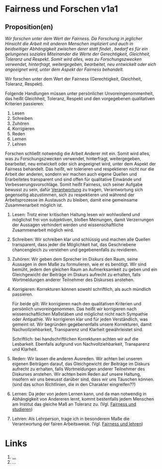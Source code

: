 <!---
   NAME - The NAME of this project is:
ethos

  FILE - The FILENAME of the current file is:
/v1a1.md

  CREATION - This project was CREATED on:
2017-01-28-16:15:00 UTC

  MODIFICATION - This project was last MODIFIED on:
2017-01-28-16:15:00 UTC

  VERSION - The current VERSION of this project is:
<git-commit-hash>-2017-01-28-16:15:00 UTC

  CREATOR(S) - This project was CREATED by:
Michael Czechowski, Martin Maga

  CONTACT - You can CONTACT the creator(s) or developer(s) of this project at:
E-Mail: mail@martinmaga.de

  COPYRIGHT - The COPYRIGHT holder of this project is:
COPYRIGHT (c) 2016 Martin Maga

  LICENSE - This project is LICENSED under the following license:
Martin Maga 2016 CC BY-SA 4.0 https://creativecommons.org

  SUBFILE – This is a SUBFILE! For more INFORMATION on this project go to:
/README.md
--->

# Fairness und Forschen v1a1
## Proposition(en)

*Wir forschen unter dem Wert der Fairness. Da Forschung in jeglicher Hinsicht die Arbeit mit anderen Menschen impliziert und auch in beidseitiger Abhängigkeit zwischen derer statt findet , bedarf es für ein gelungenes soziales Miteinander die Werte der Gerechtigkeit, Gleichheit, Toleranz und Respekt. Somit wird alles, was zu Forschungszwecken verwendet, hinterfragt, weitergegeben, bearbeitet, neu entwickelt oder sich angeeignet wird, unter dem Aspekt der Fairness behandelt.*

Wir forschen unter dem Wert der Fairness (Gerechtigkeit, Gleichheit, Toleranz, Respekt).

Folgende Handlungen müssen unter persönlicher Unvoreingenommenheit, das heißt Gleichheit, Toleranz, Respekt und den vorgegebenen qualitativen Kriterien passieren:
1. Lesen
2. Schreiben
3. Zuhören
4. Korrigieren
5. Reden
6. Lernen
7. Lehren

Forschen schließt notwendig die Arbeit Anderer mit ein. Somit wird alles, was zu Forschungszwecken verwendet, hinterfragt, weitergegeben, bearbeitet, neu entwickelt oder sich angeeignet wird, unter dem Aspekt der Fairness behandelt. Das heißt, wir tolerieren und respektieren nicht nur die Arbeit der anderen, sondern wir machen auch eigene Quellen und Erarbeitetes transparent und sind offen für qualitative Einwände und Verbesserungsvorschläge. Somit heißt Fairness, sich seiner Aufgabe bewusst zu sein, dafür [Verantwortung](../values/v6_responsibility.md) zu tragen, Verantwortung sich gegenseitig abzustimmen, sich zu respektieren und während der Arbeitsprozesse im Austausch zu bleiben, damit eine gemeinsame Zusammenarbeit möglich ist.

1. Lesen: Trotz einer kritischen Haltung lesen wir wohlwollend und möglichst frei von subjektiven, bloßen Meinungen, damit Verzerrungen der Aussagen verhindert werden und wissenschaftliche Zusammenarbeit möglich wird.
2. Schreiben: Wir schreiben klar und schlüssig und machen alle Quellen transparent, dass jeder die Möglichkeit hat, das Geschriebene chancengleich zu verstehen und gegebenenfalls zu revidieren.
3. Zuhören: Wir geben dem Sprecher im Diskurs den Raum, seine Aussagen in dem Maße zu formulieren, wie er es benötigt. Wir sind bemüht, jedem den gleichen Raum an Aufmerksamkeit zu geben und ein Gleichgewicht der Beiträge im Diskurs aufrecht zu erhalten, falls Wortmeldungen anderer Teilnehmer des Diskurses anstehen.
4. Korrigieren: Korrekturen können sowohl schriftlich, als auch mündlich passieren.

   Für beide gilt: Wir korrigieren nach den qualitativen Kriterien und persönlich unvoreingenommen. Das heißt wir korrigieren nach wissenschaftlichen Maßstäben und möglichst nicht nach Sympathie oder Antipathie. Wir korrigieren klar und für jeden Verständlich, was gemeint ist. Wir begründen gegebenenfalls unsere Korrekturen, damit Nachvollziehbarkeit, Transparenz und Klarheit gewährleistet sind.

   Schriftlich: bei handschriftlichen Korrekturen achten wir auf die Lesbarkeit. Ebenfalls aufgrund von Nachvollziehbarkeit, Transparenz und Klarheit.
5. Reden: Wir lassen die anderen Ausreden. Wir achten bei unseren eigenen Beiträgen darauf, das Gleichgewicht der Beiträge im Diskurs aufrecht zu erhalten, falls Wortmeldungen anderer Teilnehmer des Diskurses anstehen. Wir achten beim Reden auf unsere Haltung, insofern wir uns bewusst darüber sind, dass wir uns Täuschen können.  (sind das schon Richtlinien, die in den Charakter eingreifen??)
6. Lernen: Da jeder von jedem Lernen kann, und da man notwendig in Abhängigkeit von Andereren lernt, kommt bestenfalls jedem Menschen am Institut das gleiche Maß an Toleranz zu. (Vgl. [Fairness und studieren](v1a4.md))
7. Lehren: Als Lehrperson, trage ich in besonderem Maße die Verantwortung der fairen Arbeitsweise. (Vgl. [Fairness und lehren](v1a2.md))

# Links
  1. […](…)
  2. …
